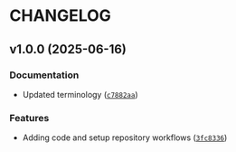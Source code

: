 # CHANGELOG


## v1.0.0 (2025-06-16)

### Documentation

- Updated terminology
  ([`c7882aa`](https://github.com/intel/intel-sphinx-theme/commit/c7882aabe326e7e226482b43b35156960a91d9c7))

### Features

- Adding code and setup repository workflows
  ([`3fc8336`](https://github.com/intel/intel-sphinx-theme/commit/3fc83369b809647b0b95eedbebd29d9608dc3fbe))
